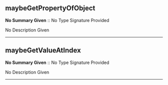
## maybeGetPropertyOfObject

__No Summary Given__ :: No Type Signature Provided



No Description Given



---

## maybeGetValueAtIndex

__No Summary Given__ :: No Type Signature Provided



No Description Given



---
